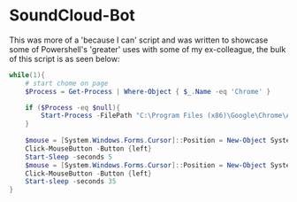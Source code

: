 # SoundCloud-Bot
This was more of a 'because I can' script and was written to showcase some of Powershell's 'greater' uses with some of my ex-colleague, the bulk of this script is as seen below:

```powershell
while(1){
    # start chome on page
    $Process = Get-Process | Where-Object { $_.Name -eq 'Chrome' }

    if ($Process -eq $null){
        Start-Process -FilePath "C:\Program Files (x86)\Google\Chrome\Application\chrome.exe" -ArgumentList 'https://soundcloud.com/g-dann'
    }
    
    $mouse = [System.Windows.Forms.Cursor]::Position = New-Object System.Drawing.Point(88,49) #1 - won't change
    Click-MouseButton -Button {left}
	Start-Sleep -seconds 5
    $mouse = [System.Windows.Forms.Cursor]::Position = New-Object System.Drawing.Point(558,550) #2 - won't change
    Click-MouseButton -Button {left}
    Start-sleep -seconds 35
}
```
